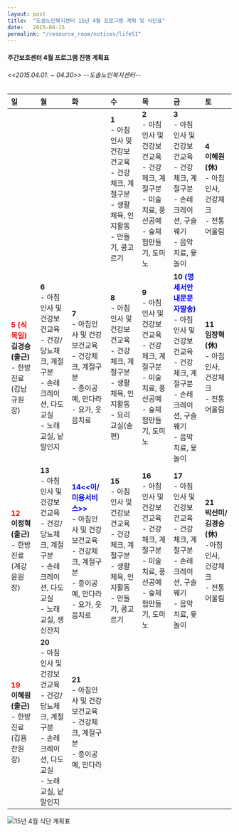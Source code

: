 ```yaml
---
layout: post
title:  "도솔노인복지센터 15년 4월 프로그램 계획 및 식단표"
date:   2015-04-15
permalink: "/resource_room/notices/life51"
---
```


#### **주간보호센터 4월 프로그램 진행 계획표** 

###### *<<2015.04.01. ~ 04.30>> --도솔노인복지센터--*

|일|월|화|수|목|금|토|
|:-|:-|:-|:-|:-|:-|:-|
| | | | **1** <br> - 아침인사 및 건강보건교육 <br>- 건강체크, 계절구분 <br>- 생활체육, 인지활동 <br>- 만들기, 콩고르기 | **2** <br> - 아침인사 및 건강보건교육 <br>- 건강체크, 계절구분 <br> - 미술치료, 풍선공예 <br>- 숲체험만들기, 도미노 | **3** <br> - 아침인사 및 건강보건교육 <br>- 건강체크, 계절구분 <br> - 손레크레이션, 구슬꿰기 <br>- 음악치료, 윷놀이 | **4** <br> **이혜원(休)**<br> - 아침인사, 건강체크 <br>- 전통어울림 |
|**<span style="color:red;">5 (식목일)</span>** <br>**김경승(출근)**<br> - 한방진료(김남규원장) | **6** <br> - 아침인사 및 건강보건교육 <br>- 건강/당뇨체크, 계절구분 <br>- 손레크레이션, 다도교실 <br>- 노래교실, 낱말인지| **7** <br>- 아침인사 및 건강보건교육 <br>-  건강체크, 계절구분 <br> - 종이공예, 만다라 <br>- 요가, 웃음치료| **8** <br> - 아침인사 및  건강보건교육 <br>- 건강체크, 계절구분 <br> - 생활체육, 인지활동 <br>- 요리교실(송편) | **9** <br> - 아침인사 및 건강보건교육 <br>- 건강체크, 계절구분 <br> - 미술치료, 풍선공예 <br>- 숲체험만들기, 도미노 | **10 <span style="color:blue;">(명세서안내문문자발송)</span>** <br> - 아침인사 및 건강보건교육 <br>- 건강체크, 계절구분 <br> - 손레크레이션, 구슬꿰기 <br>- 음악치료, 윷놀이 | **11** <br> **임장혁(休)**<br> - 아침인사, 건강체크 <br>- 전통어울림 |
|**<span style="color:red;">12</span>** <br>**이정혁(출근)**<br> - 한방진료(계강윤원장) | **13** <br> - 아침인사 및 건강보건교육 <br>- 건강/당뇨체크, 계절구분 <br>- 손레크레이션, 다도교실 <br>- 노래교실, 생신잔치 | **<span style="color:blue;">14<<이/미용서비스>> </span>** <br>- 아침인사 및 건강보건교육 <br>- 건강체크, 계절구분 <br> - 종이공예, 만다라 <br>- 요가, 웃음치료| **15** <br>- 아침인사 및 건강보건교육 <br>-  건강체크, 계절구분 <br> - 생활체육, 인지활동 <br>- 만들기, 콩고르기 | **16** <br> - 아침인사 및 건강보건교육 <br>- 건강체크, 계절구분 <br> - 미술치료, 풍선공예 <br>- 숲체험만들기, 도미노 | **17** <br> - 아침인사 및 건강보건교육 <br>- 건강체크, 계절구분 <br> - 손레크레이션, 구슬꿰기 <br>- 음악치료, 윷놀이 | **21** <br> **박선미/김경승(休)**<br>-아침인사, 건강체크 <br>- 전통어울림|
|**<span style="color:red;">19</span>** <br>**이혜원(출근)**<br> - 한방진료(김용찬원장) | **20** <br> - 아침인사 및 건강보건교육 <br>- 건강/당뇨체크, 계절구분 <br>- 손레크레이션, 다도교실 <br>- 노래교실, 낱말인지 | **21** <br>- 아침인사 및 건강보건교육 <br>- 건강체크, 계절구분 <br> - 종이공예, 만다라 | | | | |


![15년 4월 식단 계획표](/resource_room/notices/files/15년4월프로그램계획및식단표2.png)
